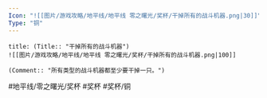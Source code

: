 ```yaml
---
Icon: "![[图片/游戏攻略/地平线/地平线 零之曙光/奖杯/干掉所有的战斗机器.png|30]]"
Type: "铜"
---
```

```ad-common-bronze-trophy
title: (Title:: "干掉所有的战斗机器")
![[图片/游戏攻略/地平线/地平线 零之曙光/奖杯/干掉所有的战斗机器.png|100]]

(Comment:: "所有类型的战斗机器都至少要干掉一只。")
```

#地平线/零之曙光/奖杯 #奖杯 #奖杯/铜
